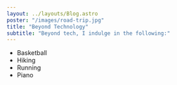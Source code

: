 ```yaml
---
layout: ../layouts/Blog.astro
poster: "/images/road-trip.jpg"
title: "Beyond Technology"
subtitle: "Beyond tech, I indulge in the following:"
---
```


- Basketball
- Hiking
- Running
- Piano